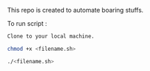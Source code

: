This repo is created to automate boaring stuffs.

To run script :
```sh
Clone to your local machine.

chmod +x <filename.sh>

./<filename.sh>

```

